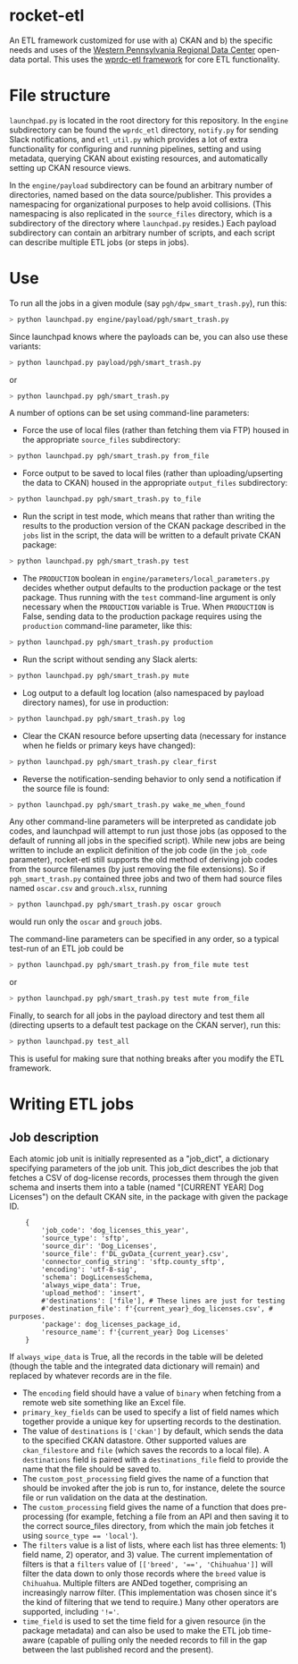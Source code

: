 # rocket-etl
An ETL framework customized for use with a) CKAN and b) the specific needs and uses of the [Western Pennsylvania Regional Data Center](https://www.wprdc.org) open-data portal. This uses the [wprdc-etl framework](https://github.com/WPRDC/wprdc-etl/) for core ETL functionality.

# File structure

`launchpad.py` is located in the root directory for this repository. In the `engine` subdirectory can be found the `wprdc_etl` directory, `notify.py` for sending Slack notifications, and `etl_util.py` which provides a lot of extra functionality for configuring and running pipelines, setting and using metadata, querying CKAN about existing resources, and automatically setting up CKAN resource views.

In the `engine/payload` subdirectory can be found an arbitrary number of directories, named based on the data source/publisher. This provides a namespacing for organizational purposes to help avoid collisions. (This namespacing is also replicated in the `source_files` directory, which is a subdirectory of the directory where `launchpad.py` resides.) Each payload subdirectory can contain an arbitrary number of scripts, and each script can describe multiple ETL jobs (or steps in jobs). 

# Use
To run all the jobs in a given module (say `pgh/dpw_smart_trash.py`), run this:
```bash
> python launchpad.py engine/payload/pgh/smart_trash.py
```

Since launchpad knows where the payloads can be, you can also use these variants:
```bash
> python launchpad.py payload/pgh/smart_trash.py
```
or
```bash
> python launchpad.py pgh/smart_trash.py
```

A number of options can be set using command-line parameters:

* Force the use of local files (rather than fetching them via FTP) housed in the appropriate `source_files` subdirectory:
```bash
> python launchpad.py pgh/smart_trash.py from_file
```

* Force output to be saved to local files (rather than uploading/upserting the data to CKAN) housed in the appropriate `output_files` subdirectory:
```bash
> python launchpad.py pgh/smart_trash.py to_file
```


* Run the script in test mode, which means that rather than writing the results to the production version of the CKAN package described in the `jobs` list in the script, the data will be written to a default private CKAN package:
```bash
> python launchpad.py pgh/smart_trash.py test
```

* The `PRODUCTION` boolean in `engine/parameters/local_parameters.py` decides whether output defaults to the production package or the test package. Thus running with the `test` command-line argument is only necessary when the `PRODUCTION` variable is True. When `PRODUCTION` is False, sending data to the production package requires using the `production` command-line parameter, like this:
```bash
> python launchpad.py pgh/smart_trash.py production
```

* Run the script without sending any Slack alerts:
```bash
> python launchpad.py pgh/smart_trash.py mute
```

* Log output to a default log location (also namespaced by payload directory names), for use in production:
```bash
> python launchpad.py pgh/smart_trash.py log
```

* Clear the CKAN resource before upserting data (necessary for instance when he fields or primary keys have changed):
```bash
> python launchpad.py pgh/smart_trash.py clear_first
```

* Reverse the notification-sending behavior to only send a notification if the source file is found:
```bash
> python launchpad.py pgh/smart_trash.py wake_me_when_found
```

Any other command-line parameters will be interpreted as candidate job codes, and launchpad will attempt to run just those jobs (as opposed to the default of running all jobs in the specified script). While new jobs are being written to include an explicit definition of the job code (in the `job_code` parameter), rocket-etl still supports the old method of deriving job codes from the source filenames (by just removing the file extensions). So if `pgh_smart_trash.py` contained three jobs and two of them had source files named `oscar.csv` and `grouch.xlsx`, running

```bash
> python launchpad.py pgh/smart_trash.py oscar grouch
```

would run only the `oscar` and `grouch` jobs.

The command-line parameters can be specified in any order, so a typical test-run of an ETL job could be 
```bash
> python launchpad.py pgh/smart_trash.py from_file mute test
```
or 
```bash
> python launchpad.py pgh/smart_trash.py test mute from_file
```


Finally, to search for all jobs in the payload directory and test them all (directing upserts to a default test package on the CKAN server), run this:
```bash
> python launchpad.py test_all
```
This is useful for making sure that nothing breaks after you modify the ETL framework.

# Writing ETL jobs

## Job description
Each atomic job unit is initially represented as a "job_dict", a dictionary specifying parameters of the job unit. This job_dict describes the job that fetches a CSV of dog-license records, processes them through the given schema and inserts them into a table (named "[CURRENT YEAR] Dog Licenses") on the default CKAN site, in the package with given the package ID.
```
    {
        'job_code': 'dog_licenses_this_year',
        'source_type': 'sftp',
        'source_dir': 'Dog_Licenses',
        'source_file': f'DL_gvData_{current_year}.csv',
        'connector_config_string': 'sftp.county_sftp',
        'encoding': 'utf-8-sig',
        'schema': DogLicensesSchema,
        'always_wipe_data': True,
        'upload_method': 'insert',
        #'destinations': ['file'], # These lines are just for testing
        #'destination_file': f'{current_year}_dog_licenses.csv', # purposes.
        'package': dog_licenses_package_id,
        'resource_name': f'{current_year} Dog Licenses'
    }
```
If `always_wipe_data` is True, all the records in the table will be deleted (though the table and the integrated data dictionary will remain) and replaced by whatever records are in the file.

* The `encoding` field should have a value of `binary` when fetching from a remote web site something like an Excel file.
* `primary_key_fields` can be used to specify a list of field names which together provide a unique key for upserting records to the destination.
* The value of `destinations` is `['ckan']` by default, which sends the data to the specified CKAN datastore. Other supported values are `ckan_filestore` and `file` (which saves the records to a local file). A `destinations` field is paired with a `destinations_file` field to provide the name that the file should be saved to.
* The `custom_post_processing` field gives the name of a function that should be invoked after the job is run to, for instance, delete the source file or run validation on the data at the destination.
* The `custom_processing` field gives the name of a function that does pre-processing (for example, fetching a file from an API and then saving it to the correct source_files directory, from which the main job fetches it using `source_type == 'local'`).
* The `filters` value is a list of lists, where each list has three elements: 1) field name, 2) operator, and 3) value. The current implementation of filters is that a `filters` value of `[['breed', '==', 'Chihuahua']]` will filter the data down to only those records where the `breed` value is `Chihuahua`. Multiple filters are ANDed together, comprising an increasingly narrow filter. (This implementation was chosen since it's the kind of filtering that we tend to require.) Many other operators are supported, including `'!='`.
* `time_field` is used to set the time field for a given resource (in the package metadata) and can also be used to make the ETL job time-aware (capable of pulling only the needed records to fill in the gap between the last published record and the present).

